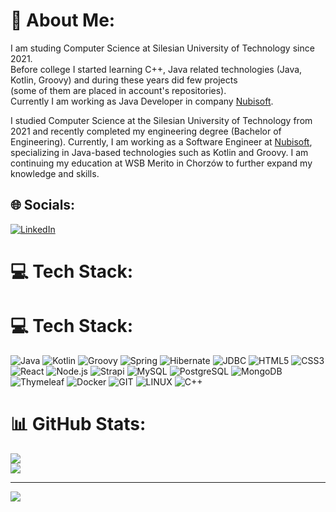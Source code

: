 # 💫 About Me:
I am studing Computer Science at Silesian University of Technology since 2021.<br>Before college I started learning C++, Java related technologies (Java, Kotlin, Groovy) and during these years did few projects <br>(some of them are placed in account's repositories).<br>Currently I am working as Java Developer in company [Nubisoft](https://nubisoft.io/).

I studied Computer Science at the Silesian University of Technology from 2021 and recently completed my engineering degree (Bachelor of Engineering).
Currently, I am working as a Software Engineer at [Nubisoft](https://nubisoft.io/), specializing in Java-based technologies such as Kotlin and Groovy.
I am continuing my education at WSB Merito in Chorzów to further expand my knowledge and skills.


## 🌐 Socials:
[![LinkedIn](https://img.shields.io/badge/LinkedIn-%230077B5.svg?logo=linkedin&logoColor=white)](https://www.linkedin.com/in/micha%C5%82-wieczorek-a37545267) 

# 💻 Tech Stack:
# 💻 Tech Stack:
![Java](https://img.shields.io/badge/java-%23ED8B00.svg?style=for-the-badge&logo=openjdk&logoColor=white) ![Kotlin](https://img.shields.io/badge/kotlin-%230095D5.svg?style=for-the-badge&logo=kotlin&logoColor=white) ![Groovy](https://img.shields.io/badge/groovy-4298B8?style=for-the-badge&logo=apachegroovy&logoColor=white) ![Spring](https://img.shields.io/badge/spring-%236DB33F.svg?style=for-the-badge&logo=spring&logoColor=white) ![Hibernate](https://img.shields.io/badge/hibernate-59666C?style=for-the-badge&logo=hibernate&logoColor=white) ![JDBC](https://img.shields.io/badge/jdbc-%23007396.svg?style=for-the-badge&logoColor=white) ![HTML5](https://img.shields.io/badge/html5-%23E34F26.svg?style=for-the-badge&logo=html5&logoColor=white) ![CSS3](https://img.shields.io/badge/css3-%231572B6.svg?style=for-the-badge&logo=css3&logoColor=white) ![React](https://img.shields.io/badge/react-%2320232a.svg?style=for-the-badge&logo=react&logoColor=%2361DAFB) ![Node.js](https://img.shields.io/badge/node.js-339933?style=for-the-badge&logo=nodedotjs&logoColor=white) ![Strapi](https://img.shields.io/badge/strapi-4945FF?style=for-the-badge&logo=strapi&logoColor=white) ![MySQL](https://img.shields.io/badge/mysql-%2300000f.svg?style=for-the-badge&logo=mysql&logoColor=white) ![PostgreSQL](https://img.shields.io/badge/postgresql-336791?style=for-the-badge&logo=postgresql&logoColor=white) ![MongoDB](https://img.shields.io/badge/mongodb-4EA94B?style=for-the-badge&logo=mongodb&logoColor=white) ![Thymeleaf](https://img.shields.io/badge/Thymeleaf-%23005C0F.svg?style=for-the-badge&logo=Thymeleaf&logoColor=white) ![Docker](https://img.shields.io/badge/docker-%230db7ed.svg?style=for-the-badge&logo=docker&logoColor=white) ![GIT](https://img.shields.io/badge/Git-fc6d26?style=for-the-badge&logo=git&logoColor=white) ![LINUX](https://img.shields.io/badge/Linux-FCC624?style=for-the-badge&logo=linux&logoColor=black) ![C++](https://img.shields.io/badge/c++-%2300599C.svg?style=for-the-badge&logo=c%2B%2B&logoColor=white)

# 📊 GitHub Stats:
![](https://github-readme-streak-stats.herokuapp.com/?user=mw301883&theme=dark&hide_border=false)<br/>
![](https://github-readme-stats.vercel.app/api/top-langs/?username=mw301883&theme=dark&hide_border=false&include_all_commits=true&count_private=true&layout=compact)

---
[![](https://visitcount.itsvg.in/api?id=mw301883&icon=0&color=0)](https://visitcount.itsvg.in)

<!-- Proudly created with GPRM ( https://gprm.itsvg.in ) -->
